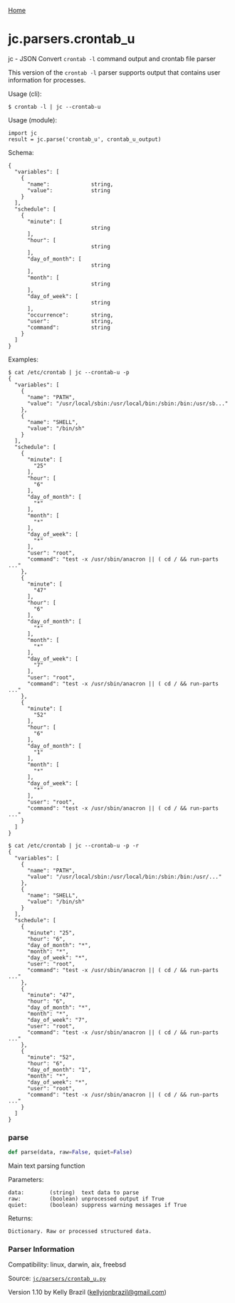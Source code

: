 [Home](https://kellyjonbrazil.github.io/jc/)
<a id="jc.parsers.crontab_u"></a>

# jc.parsers.crontab_u

jc - JSON Convert `crontab -l` command output and crontab
file parser

This version of the `crontab -l` parser supports output that contains user
information for processes.

Usage (cli):

    $ crontab -l | jc --crontab-u

Usage (module):

    import jc
    result = jc.parse('crontab_u', crontab_u_output)

Schema:

    {
      "variables": [
        {
          "name":             string,
          "value":            string
        }
      ],
      "schedule": [
        {
          "minute": [
                              string
          ],
          "hour": [
                              string
          ],
          "day_of_month": [
                              string
          ],
          "month": [
                              string
          ],
          "day_of_week": [
                              string
          ],
          "occurrence":       string,
          "user":             string,
          "command":          string
        }
      ]
    }

Examples:

    $ cat /etc/crontab | jc --crontab-u -p
    {
      "variables": [
        {
          "name": "PATH",
          "value": "/usr/local/sbin:/usr/local/bin:/sbin:/bin:/usr/sb..."
        },
        {
          "name": "SHELL",
          "value": "/bin/sh"
        }
      ],
      "schedule": [
        {
          "minute": [
            "25"
          ],
          "hour": [
            "6"
          ],
          "day_of_month": [
            "*"
          ],
          "month": [
            "*"
          ],
          "day_of_week": [
            "*"
          ],
          "user": "root",
          "command": "test -x /usr/sbin/anacron || ( cd / && run-parts ..."
        },
        {
          "minute": [
            "47"
          ],
          "hour": [
            "6"
          ],
          "day_of_month": [
            "*"
          ],
          "month": [
            "*"
          ],
          "day_of_week": [
            "7"
          ],
          "user": "root",
          "command": "test -x /usr/sbin/anacron || ( cd / && run-parts ..."
        },
        {
          "minute": [
            "52"
          ],
          "hour": [
            "6"
          ],
          "day_of_month": [
            "1"
          ],
          "month": [
            "*"
          ],
          "day_of_week": [
            "*"
          ],
          "user": "root",
          "command": "test -x /usr/sbin/anacron || ( cd / && run-parts ..."
        }
      ]
    }

    $ cat /etc/crontab | jc --crontab-u -p -r
    {
      "variables": [
        {
          "name": "PATH",
          "value": "/usr/local/sbin:/usr/local/bin:/sbin:/bin:/usr/..."
        },
        {
          "name": "SHELL",
          "value": "/bin/sh"
        }
      ],
      "schedule": [
        {
          "minute": "25",
          "hour": "6",
          "day_of_month": "*",
          "month": "*",
          "day_of_week": "*",
          "user": "root",
          "command": "test -x /usr/sbin/anacron || ( cd / && run-parts ..."
        },
        {
          "minute": "47",
          "hour": "6",
          "day_of_month": "*",
          "month": "*",
          "day_of_week": "7",
          "user": "root",
          "command": "test -x /usr/sbin/anacron || ( cd / && run-parts ..."
        },
        {
          "minute": "52",
          "hour": "6",
          "day_of_month": "1",
          "month": "*",
          "day_of_week": "*",
          "user": "root",
          "command": "test -x /usr/sbin/anacron || ( cd / && run-parts ..."
        }
      ]
    }

<a id="jc.parsers.crontab_u.parse"></a>

### parse

```python
def parse(data, raw=False, quiet=False)
```

Main text parsing function

Parameters:

    data:        (string)  text data to parse
    raw:         (boolean) unprocessed output if True
    quiet:       (boolean) suppress warning messages if True

Returns:

    Dictionary. Raw or processed structured data.

### Parser Information
Compatibility:  linux, darwin, aix, freebsd

Source: [`jc/parsers/crontab_u.py`](https://github.com/kellyjonbrazil/jc/blob/master/jc/parsers/crontab_u.py)

Version 1.10 by Kelly Brazil (kellyjonbrazil@gmail.com)
